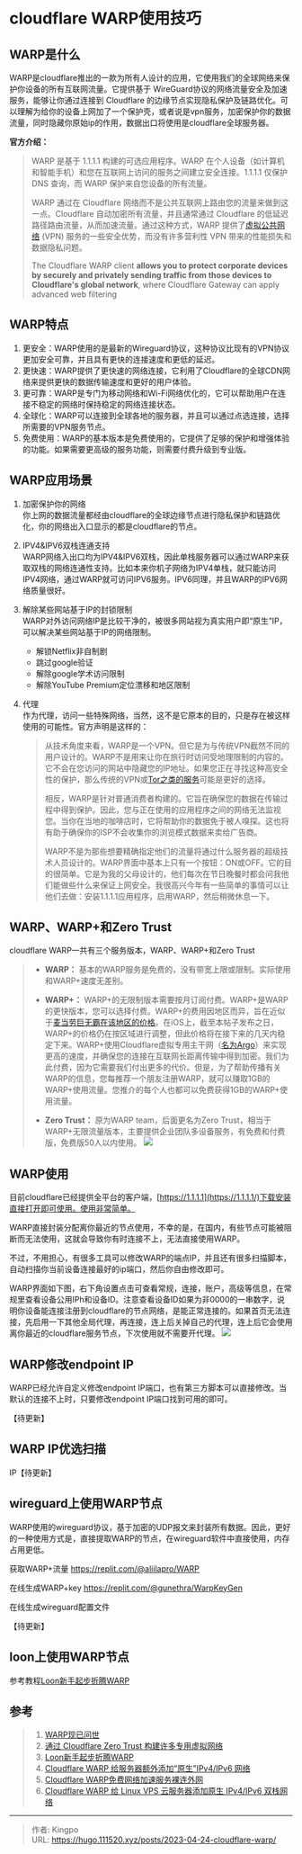 # cloudflare WARP使用技巧


<!--more-->
## WARP是什么

WARP是cloudflare推出的一款为所有人设计的应用，它使用我们的全球网络来保护你设备的所有互联网流量。它提供基于 WireGuard协议的网络流量安全及加速服务，能够让你通过连接到 Cloudflare 的边缘节点实现隐私保护及链路优化。可以理解为给你的设备上网加了一个保护壳，或者说是vpn服务，加密保护你的数据流量，同时隐藏你原始ip的作用，数据出口将使用是cloudflare全球服务器。

**官方介绍：**

>WARP 是基于 1.1.1.1 构建的可选应用程序。WARP 在个人设备（如计算机和智能手机）和您在互联网上访问的服务之间建立安全连接。1.1.1.1 仅保护 DNS 查询，而 WARP 保护来自您设备的所有流量。
>
>WARP 通过在 Cloudflare 网络而不是公共互联网上路由您的流量来做到这一点。Cloudflare 自动加密所有流量，并且通常通过 Cloudflare 的低延迟路径路由流量，从而加速流量。通过这种方式，WARP 提供了[虚拟公共网络](https://www.cloudflare-cn.com/learning/access-management/what-is-a-vpn/) (VPN) 服务的一些安全优势，而没有许多营利性 VPN 带来的性能损失和数据隐私问题。
>
>The Cloudflare WARP client **allows you to protect corporate devices by securely and privately sending traffic from those devices to Cloudflare's global network**, where Cloudflare Gateway can apply advanced web filtering

## WARP特点

1.  更安全：WARP使用的是最新的Wireguard协议，这种协议比现有的VPN协议更加安全可靠，并且具有更快的连接速度和更低的延迟。
2.  更快速：WARP提供了更快速的网络连接，它利用了Cloudflare的全球CDN网络来提供更快的数据传输速度和更好的用户体验。
3.  更可靠：WARP是专门为移动网络和Wi-Fi网络优化的，它可以帮助用户在连接不稳定的网络时保持稳定的网络连接状态。
4.  全球化：WARP可以连接到全球各地的服务器，并且可以通过点选连接，选择所需要的VPN服务节点。
5.  免费使用：WARP的基本版本是免费使用的，它提供了足够的保护和增强体验的功能。如果需要更高级的服务功能，则需要付费升级到专业版。

## WARP应用场景

1. 加密保护你的网络     
你上网的数据流量都经由cloudflare的全球边缘节点进行隐私保护和链路优化，你的网络出入口显示的都是cloudflare的节点。

2. IPV4&IPV6双栈连通支持     
WARP网络入出口均为IPV4&IPV6双栈，因此单栈服务器可以通过WARP来获取双栈的网络连通性支持。比如本来你机子网络为IPV4单栈，就只能访问IPV4网络，通过WARP就可访问IPV6服务。IPV6同理，并且WARP的IPV6网络质量很好。

3. 解除某些网站基于IP的封锁限制     
WARP对外访问网络IP是比较干净的，被很多网站视为真实用户即“原生”IP，可以解决某些网站基于IP的网络限制。    
	- 解锁Netflix非自制剧
	- 跳过google验证
	- 解除google学术访问限制
	- 解除YouTube Premium定位漂移和地区限制

4. 代理    
作为代理，访问一些特殊网络，当然，这不是它原本的目的，只是存在被这样使用的可能性。官方声明是这样的：
    > 从技术角度来看，WARP是一个VPN。但它是为与传统VPN截然不同的用户设计的。WARP不是用来让你在旅行时访问受地理限制的内容的。它不会在您访问的网站中隐藏您的IP地址。如果您正在寻找这种高安全性的保护，那么传统的VPN或[Tor之类的服务](https://www.torproject.org/)可能是更好的选择。
    > 
    > 相反，WARP是针对普通消费者构建的。它旨在确保您的数据在传输过程中得到保护。因此，您与正在使用的应用程序之间的网络无法监视您。当你在当地的咖啡店时，它将帮助你的数据免于被人嗅探。这也将有助于确保你的ISP不会收集你的浏览模式数据来卖给广告商。
    > 
    > WARP不是为那些想要精确指定他们的流量将通过什么服务器的超级技术人员设计的。WARP界面中基本上只有一个按钮：ON或OFF。它的目的很简单。它是为我的父母设计的，他们每次在节日晚餐时都会问我他们能做些什么来保证上网安全。我很高兴今年有一些简单的事情可以让他们去做：安装1.1.1.1应用程序，启用WARP，然后稍微休息一下。


## WARP、WARP+和Zero Trust

cloudflare WARP一共有三个服务版本，WARP、WARP+和Zero Trust

>- **WARP：** 基本的WARP服务是免费的，没有带宽上限或限制。实际使用和WARP+速度无差别。
>
>- **WARP+：** WARP+的无限制版本需要按月订阅付费。WARP+是WARP的更快版本，您可以选择付费。WARP+的费用因地区而异，旨在近似于[麦当劳巨无霸在该地区的价格](https://en.wikipedia.org/wiki/Big_Mac_Index)。在iOS上，截至本帖子发布之日，WARP+的价格仍在按区域进行调整，但此价格将在接下来的几天内稳定下来。WARP+使用Cloudflare虚拟专用主干网（[名为Argo](https://www.cloudflare.com/products/argo-smart-routing/)）来实现更高的速度，并确保您的连接在互联网长距离传输中得到加密。我们为此付费，因为它需要我们付出更多的代价。但是，为了帮助传播有关WARP的信息，您每推荐一个朋友注册WARP，就可以赚取1GB的WARP+使用流量。您推介的每个人也都可以免费获得1GB的WARP+使用流量。
>
>- **Zero Trust：** 原为WARP team，后面更名为Zero Trust，相当于WARP+无限流量版本，主要提供企业团队多设备服务，有免费和付费版，免费版50人以内使用。
![](https://s.imgkb.xyz/abcdocker/2023/04/24/a4d701f0fd9bc/a4d701f0fd9bc.png)


## WARP使用

目前cloudflare已经提供全平台的客户端，[https://1.1.1.1](https://1.1.1.1/)下载安装直接打开即可使用。使用非常简单。

WARP直接封装分配离你最近的节点使用，不幸的是，在国内，有些节点可能被阻断而无法使用，这就会导致你有时连接不上，无法直接使用WARP。

不过，不用担心，有很多工具可以修改WARP的端点IP，并且还有很多扫描脚本，自动扫描你当前设备连接最好的ip端口，然后你自由修改即可。

WARP界面如下图，右下角设置点击可查看常规，连接，账户，高级等信息，在常规里查看设备公用IPh和设备ID。注意查看设备ID如果为非0000的一串数字，说明你设备能连接注册到cloudflare的节点网络，是能正常连接的。如果首页无法连接，先启用一下其他全局代理，再连接，连上后关掉自己的代理，连上后它会使用离你最近的cloudflare服务节点，下次使用就不需要开代理。
![](https://s.imgkb.xyz/abcdocker/2023/04/25/7da2b2ee54aac/7da2b2ee54aac.png)


## WARP修改endpoint IP

WARP已经允许自定义修改endpoint IP端口，也有第三方脚本可以直接修改。当默认的连接不上时，只要修改endpoint IP端口找到可用的即可。

【待更新】

## WARP IP优选扫描

IP【待更新】

## wireguard上使用WARP节点

WARP使用的wireguard协议，基于加密的UDP报文来封装所有数据。因此，更好的一种使用方式是，直接提取WARP的节点，在wireguard软件中直接使用，内存占用更低。

获取WARP+流量
https://replit.com/@aliilapro/WARP

在线生成WARP+key
https://replit.com/@gunethra/WarpKeyGen

在线生成wireguard配置文件

【待更新】


## loon上使用WARP节点

参考教程[Loon新手起步折腾WARP](https://github.com/getsomecat/GetSomeCats/blob/Surge/Loon%E6%96%B0%E6%89%8B%E8%B5%B7%E6%AD%A5%E6%8A%98%E8%85%BEWARP.md)


## 参考

> 1. [WARP现已问世](https://blog.cloudflare.com/zh-cn/announcing-WARP-plus-zh-cn/)
> 2. [通过 Cloudflare Zero Trust 构建许多专用虚拟网络](https://blog.cloudflare.com/zh-cn/building-many-private-virtual-networks-through-cloudflare-zero-trust-zh-cn/)
> 3. [Loon新手起步折腾WARP](https://github.com/getsomecat/GetSomeCats/blob/Surge/Loon%E6%96%B0%E6%89%8B%E8%B5%B7%E6%AD%A5%E6%8A%98%E8%85%BEWARP.md)
> 4. [Cloudflare WARP 给服务器额外添加“原生”IPv4/IPv6 网络](https://www.moeelf.com/archives/301.html)
> 5. [Cloudflare WARP免费网络加速服务裸连外网](https://jiemahao.com/cloudflare-WARP-vpn/)
> 6. [Cloudflare WARP 给 Linux VPS 云服务器添加原生 IPv4/IPv6 双栈网络](https://p3terx.com/archives/use-cloudflare-WARP-to-add-extra-ipv4-or-ipv6-network-support-to-vps-servers-for-free.html)

---

> 作者: Kingpo  
> URL: https://hugo.111520.xyz/posts/2023-04-24-cloudflare-warp/  


